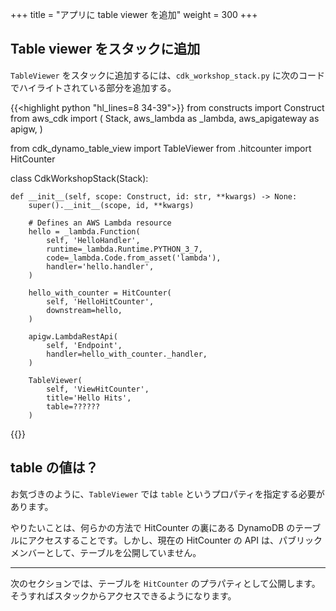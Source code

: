 +++
title = "アプリに table viewer を追加"
weight = 300
+++

## Table viewer をスタックに追加

`TableViewer` をスタックに追加するには、`cdk_workshop_stack.py` に次のコードでハイライトされている部分を追加する。

{{<highlight python "hl_lines=8 34-39">}}
from constructs import Construct
from aws_cdk import (
    Stack,
    aws_lambda as _lambda,
    aws_apigateway as apigw,
)

from cdk_dynamo_table_view import TableViewer
from .hitcounter import HitCounter

class CdkWorkshopStack(Stack):

    def __init__(self, scope: Construct, id: str, **kwargs) -> None:
        super().__init__(scope, id, **kwargs)

        # Defines an AWS Lambda resource
        hello = _lambda.Function(
            self, 'HelloHandler',
            runtime=_lambda.Runtime.PYTHON_3_7,
            code=_lambda.Code.from_asset('lambda'),
            handler='hello.handler',
        )

        hello_with_counter = HitCounter(
            self, 'HelloHitCounter',
            downstream=hello,
        )

        apigw.LambdaRestApi(
            self, 'Endpoint',
            handler=hello_with_counter._handler,
        )

        TableViewer(
            self, 'ViewHitCounter',
            title='Hello Hits',
            table=??????
        )
{{</highlight>}}

## table の値は？

お気づきのように、`TableViewer` では `table` というプロパティを指定する必要があります。

やりたいことは、何らかの方法で HitCounter の裏にある DynamoDB のテーブルにアクセスすることです。しかし、現在の HitCounter の API は、パブリックメンバーとして、テーブルを公開していません。

---

次のセクションでは、テーブルを `HitCounter` のプラパティとして公開します。そうすればスタックからアクセスできるようになります。
